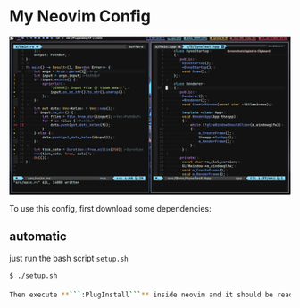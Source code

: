 # My Neovim Config

![Neovim](./neovim.png)


To use this config, first download some dependencies:

## automatic
just run the bash script `setup.sh`
```bash
$ ./setup.sh

Then execute **```:PlugInstall```** inside neovim and it should be ready.
